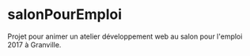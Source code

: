 # salonPourEmploi
Projet pour animer un atelier développement web au salon pour l'emploi 2017 à Granville.
